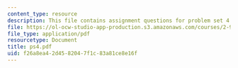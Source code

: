 ```yaml
---
content_type: resource
description: This file contains assignment questions for problem set 4.
file: https://ol-ocw-studio-app-production.s3.amazonaws.com/courses/2-993j-introduction-to-numerical-analysis-for-engineering-13-002j-spring-2005/f26a8ea42d4582047f1c83a81ce8e16f_ps4.pdf
file_type: application/pdf
resourcetype: Document
title: ps4.pdf
uid: f26a8ea4-2d45-8204-7f1c-83a81ce8e16f
---
```

